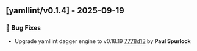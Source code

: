 ## [yamllint/v0.1.4] - 2025-09-19

### 🐛 Bug Fixes

- Upgrade yamllint dagger engine to v0.18.19 [7778d13](https://github.com/act3-ai/dagger/commit/7778d130cee4df791a56423076c79800dd395598) by **Paul Spurlock**


